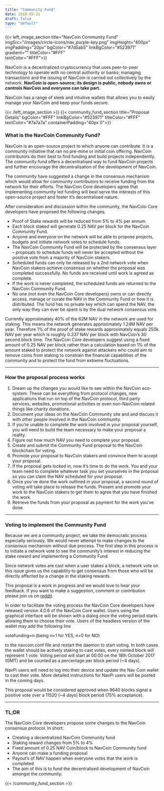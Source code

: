 ```yaml
---
title: "Community Fund"
date: 2018-05-21
draft: false
type: "default"
---
```

{{< left_image_section
    title="NavCoin Community Fund"
    imgSrc="/images/circle-icons/nav_purple-key.png"
    imgHeight="400px"
    imgPadding="20px"
    bgColor="#7d5ab5"
    linkBgColor="#523971"
    gradient=""
    titleColor="#FFF"     
    textColor="#FFF">}}
    <p>NavCoin is a decentralized cryptocurrency that uses peer-to-peer technology to operate with no central authority or banks; managing transactions and the issuing of NavCoin is carried out collectively by the network. <b>NavCoin is open-source; its design is public, nobody owns or controls NavCoin and everyone can take part.</b></p>
    <p>NavCoin has a range of sleek and intuitive wallets that allows you to easily manage your NavCoin and keep your funds secure.</p>
{{< /left_image_section >}}
{{< community_fund_section
    title="Proposal Details"
    bgColor="#FFF"
    linkBgColor="#523971"
    titleColor="#FFF"
    textColor="#7a7a7a"
    containerPadding="40px 0">}}
<h3>What is the NavCoin Community Fund?</h3>

<p>NavCoin is an open-source project to which anyone can contribute. It is a community initiative that ran no pre-mine or initial coin offering. NavCoin contributors do their best to find funding and build projects independently. The community fund offers a decentralised way to fund NavCoin projects and further encourage the decentralisation of the development of NavCoin.</p>

<p>The community have suggested a change in the consensus mechanism which would allow for community contributors to receive funding from the network for their efforts. The NavCoin Core developers agree that implementing community led funding will best serve the interests of this open-source project and foster it’s decentralised nature.</p>

<p>After consideration and discussion within the community, the NavCoin Core developers have proposed the following changes.</p>

<ul>
    <li>Proof of Stake rewards will be reduced from 5% to 4% per annum.</li>
    <li>Each block staked will generate 0.25 NAV per block for the NavCoin Community Fund.</li>
    <li>Anyone and everyone on the network&nbsp;will be able to propose projects, budgets and initiate network votes to schedule funds.</li>
    <li>The NavCoin Community Fund will be protected by the consensus layer – proposals to schedule funds will never be accepted without the positive vote from a majority of NavCoin stakers.</li>
    <li>Scheduled funds&nbsp;can only be&nbsp;released&nbsp;by a 2nd network vote when NavCoin stakers achieve consensus on whether the proposal was completed successfully. No funds are received until work is agreed as complete.</li>
    <li>If the work is never completed, the scheduled funds are returned to the NavCoin Community Fund.</li>
    <li>No one (not even the NavCoin Core developers) owns or can directly access, manage or curate the NAV in the Community Fund or how it is distributed.&nbsp;The fund has no private key which can spend the NAV, the only way they can ever be spent is by the dual network consensus vote.</li>
</ul>

<p>Currently approximately 40% of the 62M NAV in the network are used for staking. This means the network generates approximately 1.24M NAV per year. Therefore 1% of the proof of stake rewards approximately equals 250k NAV per year which is roughly 0.237 NAV per block with NavCoin’s 30 second block time. The NavCoin Core developers suggest using a fixed amount of 0.25 NAV per block rather than a calculation based on 1% of the amount staked to protect the network against attackers who could aim to remove coins from staking to constrain the financial capabilities of the community and to protect the fund from extreme fluctuations.</p>

<hr />

<h3>How the proposal process works</h3>

<ol class="" start="1">
    <li>Dream up the&nbsp;changes you would like to see&nbsp;within the NavCoin eco-system. These can be&nbsp;everything&nbsp;from protocol changes, new applications that run on top of the NavCoin protocol, third party services, websites, promotional activities or even non-NavCoin related things like charity donations.</li>
    <li>Document your ideas on the NavCoin Community site and&nbsp;and discuss it with other people involved in the NavCoin community.</li>
    <li>If you’re unable to complete the work involved in your proposal yourself, you will need to&nbsp;build the team&nbsp;necessary&nbsp;to make your proposal a reality.</li>
    <li>Figure out how much&nbsp;NAV you need to complete your proposal.</li>
    <li>Create and submit the Community Fund proposal to the NavCoin blockchain for voting.</li>
    <li>Promote your proposal to NavCoin stakers and convince them to accept your proposal.</li>
    <li>If the proposal gets locked in, now it’s time to do the work. You and your team need to complete whatever task you set yourselves in the proposal so you can claim the NAV scheduled for your proposal.</li>
    <li>Once you’ve done the work outlined in your proposal, a second round of voting will take place to release the funds. Present and promote your work to the NavCoin stakers to get them to agree that you have finished the work.</li>
    <li>Retrieve the funds from your proposal as payment for the work you’ve done.</li>
</ol>

<hr />

<h3>Voting to implement the Community Fund</h3>

<p>Because we are a community project, we take the democratic process especially seriously. We would never attempt to make changes to the consensus mechanism without due process. The first step in this process is to initiate a network vote to see the community’s interest in reducing the stake reward and implementing a Community Fund.</p>

<p>Since network votes are cast when a user stakes a block, a network vote on this issue gives us the capability to get consensus from those who will be directly affected by a change in the staking rewards.</p>

<p>This proposal is a work in progress and we would love to hear your feedback. If you want to make a suggestion, comment or contribution please join us on <a href="https://reddit.com/r/navcoin" target="_blank">reddit</a>.</p>

<p>In order to facilitate the voting process the NavCoin Core developers have released version 4.0.6 of the NavCoin Core wallet. Users using the graphical interface will be shown with a dialog once the voting period starts allowing them to choose their vote. Users of the headless version of the wallet may add the following line</p>

<p>votefunding=n (being n=1 for YES, n=0 for NO)</p>

<p>to the navcoin.conf file and restart the daemon to start voting. In both cases the wallet should be actively staking to cast votes, every minted block will represent 1 vote. Voting period will start at 00:00 on the 18th October 2017 (GMT) and be counted as a percentage per block period (~4 days).</p>

<p>NavPi users will need to log into their device and update the Nav Coin wallet to cast their vote. More detailed instructions for NavPi users will be posted in the coming days.</p>

<p>This proposal would be considered approved when 8640 blocks signal a positive vote over a 11520 (~4 days) block period (75% acceptance).</p>

<hr />

<h3>TL;DR</h3>

<p>The NavCoin Core developers propose some changes to the NavCoin consensus protocol. In short:</p>

<ul>
    <li><span style="font-weight: 400;">Creating a decentralized NavCoin Community fund</span></li>
    <li><span style="font-weight: 400;"> Staking reward changes from 5% to 4% </span></li>
    <li><span style="font-weight: 400;"> Fixed amount of 0.25 NAV Coin/block to NavCoin Community fund</span></li>
    <li><span style="font-weight: 400;"> Anyone can make a funding proposal</span></li>
    <li><span style="font-weight: 400;"> Payout’s of NAV happen when everyone votes that the work is completed</span></li>
    <li><span style="font-weight: 400;"> The aim of this is to fund the&nbsp;decentralised development of&nbsp;NavCoin amongst the community.</span></li>
</ul>

{{< /community_fund_section >}}
